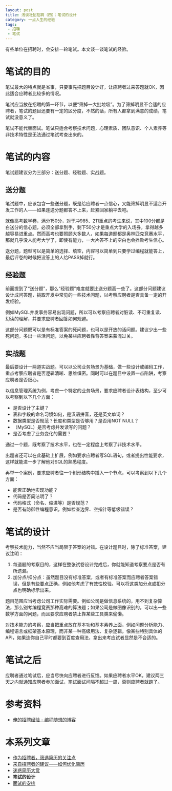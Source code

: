 ```yaml
---
layout: post
title: 浅谈社招招聘（四）：笔试的设计
category: 一点人生的经验
tags:
 - 招聘
 - 笔试
---
```

有些单位在招聘时，会安排一轮笔试。本文谈一谈笔试的经验。

<!-- more -->

# 笔试的目的
笔试最大的特点就是省事，只要事先把题目设计好，让应聘者过来答题就OK，因此适合应聘者比较多的情况。

笔试应当放在招聘的第一环节，以便“筛掉一大批垃圾”。为了筛掉明显不合适的应聘者，笔试的题目还要有一定的区分度，不然的话，所有人都拿到满意的成绩，笔试就没意义了。

笔试不能代替面试。笔试只适合考察技术问题，心理素质、团队意识、个人素养等非技术特性是无法通过笔试考查出来的。

# 笔试的内容
笔试题建议分为三部分：送分题、经验题、实战题。

## 送分题
笔试题中，应该包含一些送分题，既是给应聘者一点信心，又能筛掉明显不适合开发工作的人——如果连送分题都答不上来，赶紧回家躺平去吧。

就像高考数学卷，满分150分，对于冲985、211重点的考生来说，其中100分都是白送分的信心题，必须全部拿到手，剩下50分才是重点大学的入场券，拿得越多越容易进重点。然而高考也要照顾大多数人，如果每道题都是奥林匹克竞赛水平，那就几乎没人能考大学了，即使有能力，一大片答不上的空白也会挫败考生信心。

送分题，题型可以是简单的选择、填空，内容可以简单到只要学过编程就能答上，最后评卷的时候把没答上的人给PASS掉就行。

## 经验题
前面提到了“送分题”，那么“经验题”难度就要比送分题高一些了。这部分问题建议设计成问答题，挑取开发中常见的一些技术问题，以考察应聘者是否具备一定的开发经验。

例如MySQL并发事务容易出现问题，所以可以考察应聘者对脏读、不可重复读、幻读的理解，并要求应聘者回答如何规避。

这部分问题既可以是有标准答案的死问题，也可以是开放的活问题。建议少出一些死问题，多出一些活问题，以免某些应聘者靠背答案来蒙混过关。

## 实战题
最后要设计一两道实战题。可以以公司业务场景为基础，做一些设计或编码工作，重点考察应聘者是否逻辑清晰、思维缜密。同时可以在题目中设置一点陷阱，考察应聘者是否细心。

以信息管理系统为例，考虑一个特定的业务场景，要求应聘者设计表结构，至少可以考察到以下几个方面：

* 是否设计了主键？
* 表和字段的命名习惯如何，是汉语拼音，还是英文单词？
* 数据类型是否规范？长度和类型是否够用？是否用NOT NULL？
* （MySQL）是否考虑并发读写的问题？
* 是否考虑了业务变化的需要？

通过一个题，既考察了技术水平，也在一定程度上考察了非技术水平。

出题者还可以在此基础上扩展，例如要求应聘者写SQL语句，或者提出性能要求，这样就能进一步了解他对SQL的熟悉程度。

再举一个案例，要求应聘者往一个树形结构中插入一个节点，可以考察到以下几个方面：

* 能否正确地实现功能？
* 代码是否简洁明了？
* 代码格式（命名、缩进等）是否规范？
* 是否有防御性编程意识，例如检查边界、空指针等低级错误？

# 笔试的设计
考察技术能力，当然不应当局限于答案的对错。在设计题目时，除了标准答案，建议注明：

1. 每道题的考察目的，这样在整张试卷设计完成后，你就能知道考察要点是否有所遗漏。
2. 加分点/扣分点：虽然题目没有标准答案，或者有标准答案而应聘者答案错误，但是有些要点正确，例如他考虑了有效性校验。可以将这类加分点或扣分点也明确标示出来。

题目范围应当考虑公司工作实际需要。例如公司是做信息系统的，用不到复杂算法，那么别考编程竞赛那种高难的算法题；如果公司是做图像识别的，可以出一些数学方面的问题，而且要求应聘者禁止靠某些工具类来偷懒。

对技术能力的考察，应当把重点放在基本功和基本素养上面，例如问题分析能力、编程语言或框架基本原理，而非某一种高级用法、复杂逻辑。像某些特别具体的API，如果连你自己平时都要到百度查用法，拿出来考应试者显然是不合适的。

# 笔试之后
应聘者通过笔试后，应当尽快向应聘者进行反馈。如果应聘者水平OK，建议两三天之内就通知应聘者参加面试，笔试面试间隔不超过一周，否则应聘者就跑了。

# 参考资料
* [俺的招聘经验 - 编程随想的博客](https://program-think.blogspot.com/2011/03/hiring-experience-0.html)

# 本系列文章
* [作为招聘者，筛选简历的关注点](/2020/08/16/resume-filtering/)
* [来自招聘者的建议——如何优化简历](/2020/08/20/resume-improvement/)
* [迷惑简历大赏](/2020/08/29/bad-resume/)
* **笔试的设计**
* [面试的安排](/2021/05/12/interview/)
